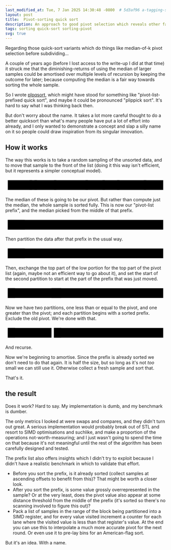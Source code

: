 ```yaml
---
last_modified_at: Tue, 7 Jan 2025 14:30:48 -0800  # 5d3af96 a-tagging-system
layout: post
title:  Pivot-sorting quick sort
description: An approach to good pivot selection which reveals other fast-path cases as it goes.
tags: sorting quick-sort sorting-pivot
svg: true
---
```

Regarding those quick-sort variants which do things like median-of-k pivot
selection before subdividing...

A couple of years ago (before I lost access to the write-up I did at that time)
it struck me that the diminishing-returns of using the median of larger samples
could be amortised over multiple levels of recursion by keeping the outcome for
later; because computing the median is a fair way towards sorting the whole
sample.

So I wrote [plpqsort][], which might have stood for something like
"pivot-list-prefixed quick sort", and maybe it could be pronounced "plippick
sort".  It's hard to say what I was thinking back then.

But don't worry about the name.  It takes a lot more careful thought to do a
better quicksort than what's many people have put a lot of effort into already,
and I only wanted to demonstrate a concept and slap a silly name on it so
people could draw inspiration from its singular innovation.

## How it works

The way this works is to take a random sampling of the unsorted data, and to
move that sample to the front of the list (doing it this way isn't efficient,
but it represents a simpler conceptual model).

<svg width="100%" height="60" viewbox="0 0 660 60">
  <defs>
    {% for v in (0..15) %} <path id="value{{v}}" width="10" height="40"  d="M5 {{v | times:-2 | plus: 44}} V50" stroke-width="6" /> {% endfor %}
    <rect class="tint1 tintbox" id="element" width="10" height="40" y="10" />
    <rect class="tint2 tintbox" id="pivot" width="10" height="40" y="10" />
  </defs>
  <rect id="array" width="640" height="40" y="10" x="10" />
  {% assign array="11 1 7 6 7 9 1 1 5 7 0 2 8 2 8 4 4 7 15 0 13 8 11 6 14 12 0 4 4 8 8 3 12 9 0 5 8 5 4 3 2 14 8 15 7 14 15 13 5 14 3 11 11 3 1 0 2 15 0 11 1 14 4 8" | split: " " %}
  <use x="100" href="#element" />
  <use x="120" href="#element" />
  <use x="200" href="#element" />
  <use x="330" href="#element" />
  <use x="400" href="#element" />
  <use x="460" href="#element" />
  <use x="570" href="#element" />
  {% for e in array %}<use x="{{ forloop.index0 | times:10 | plus: 10 }}" href="#value{{e}}" />{% endfor %}
  </g>
</svg>

The median of these is going to be our pivot.  But rather than compute just the
median, the whole sample is sorted fully.  This is now our "pivot-list prefix",
and the median picked from the middle of that prefix.

<svg width="100%" height="60" viewbox="0 0 660 60">
  <use href="#array" />
  {% assign array="0 2 2 3 7 12 14 1 5 11 0 1 8 2 8 4 4 7 15 7 13 8 11 6 14 12 0 4 4 8 8 3 6 9 0 5 8 5 4 7 2 14 8 15 7 9 15 13 5 14 3 11 11 3 1 0 1 15 0 11 1 14 4 8" | split: " " %}
  <use x="10" href="#element" /> <use x="10" href="#value0" />
  <use x="20" href="#element" /> <use x="20" href="#value2" />
  <use x="30" href="#element" /> <use x="30" href="#value2" />
  <use x="40" href="#pivot"   /> <use x="40" href="#value3" />
  <use x="50" href="#element" /> <use x="50" href="#value7" />
  <use x="60" href="#element" /> <use x="60" href="#value12" />
  <use x="70" href="#element" /> <use x="70" href="#value14" />
  {% for e in array %}<use x="{{ forloop.index0 | times:10 | plus: 10 }}" href="#value{{e}}" />{% endfor %}
  <use href="#unsorted" />
</svg>

Then partition the data after that prefix in the usual way.

<svg width="100%" height="60" viewbox="0 0 660 60">
  <use href="#array" />
  <use x="10" href="#element" /> <use x="10" href="#value0" />
  <use x="20" href="#element" /> <use x="20" href="#value2" />
  <use x="30" href="#element" /> <use x="30" href="#value2" />
  <use x="40" href="#pivot"   /> <use x="40" href="#value3" />
  <use x="50" href="#element" /> <use x="50" href="#value7" />
  <use x="60" href="#element" /> <use x="60" href="#value12" />
  <use x="70" href="#element" /> <use x="70" href="#value14" />

  <g id="unsorted_lo">
  <use x="80" href="#value1" />
  <use x="90" href="#value0" />
  <use x="100" href="#value1" />
  <use x="110" href="#value2" />
  <use x="120" href="#value0" />
  <use x="130" href="#value3" />
  <use x="140" href="#value0" />
  <use x="150" href="#value2" />
  <use x="160" href="#value3" />
  <use x="170" href="#value3" />
  <use x="180" href="#value1" />
  </g>
  <use x="190" href="#value0" />
  <use x="200" href="#value1" />
  <use x="210" href="#value0" />
  <use x="220" href="#value1" />
  <path d="M230 2 V58" />
  <g id="unsorted_hi">
  <use x="230" href="#value5" />
  <use x="240" href="#value11" />
  <use x="250" href="#value8" />
  <use x="260" href="#value8" />
  <use x="270" href="#value4" />
  <use x="280" href="#value4" />
  <use x="290" href="#value7" />
  <use x="300" href="#value15" />
  <use x="310" href="#value7" />
  <use x="320" href="#value13" />
  <use x="330" href="#value8" />
  <use x="340" href="#value11" />
  <use x="350" href="#value6" />
  <use x="360" href="#value14" />
  <use x="370" href="#value12" />
  <use x="380" href="#value4" />
  <use x="390" href="#value4" />
  <use x="400" href="#value8" />
  <use x="410" href="#value8" />
  <use x="420" href="#value6" />
  <use x="430" href="#value9" />
  <use x="440" href="#value5" />
  <use x="450" href="#value8" />
  <use x="460" href="#value5" />
  <use x="470" href="#value4" />
  <use x="480" href="#value7" />
  <use x="490" href="#value14" />
  <use x="500" href="#value8" />
  <use x="510" href="#value15" />
  <use x="520" href="#value7" />
  <use x="530" href="#value9" />
  <use x="540" href="#value15" />
  <use x="550" href="#value13" />
  <use x="560" href="#value5" />
  <use x="570" href="#value14" />
  <use x="580" href="#value11" />
  <use x="590" href="#value11" />
  <use x="600" href="#value15" />
  <use x="610" href="#value11" />
  <use x="620" href="#value14" />
  <use x="630" href="#value4" />
  <use x="640" href="#value8" />
  </g>
</svg>

Then, exchange the top part of the low portion for the top part of the pivot
list (again, maybe not an efficient way to go about it), and set the start of
the second partition to start at the part of the prefix that was just moved.

<svg width="100%" height="60" viewbox="0 0 660 60">
  <use href="#array" />
  <use x="10" href="#element" /> <use x="10" href="#value0" />
  <use x="20" href="#element" /> <use x="20" href="#value2" />
  <use x="30" href="#element" /> <use x="30" href="#value2" />
  <use x="40" href="#value0" />
  <use x="50" href="#value1" />
  <use x="60" href="#value0" />
  <use x="70" href="#value1" />

  <use href="#unsorted_lo" />
  <path d="M190 2 V58" />
  <use x="190" href="#pivot"   /> <use x="190" href="#value3" />
  <use x="200" href="#element" /> <use x="200" href="#value7" />
  <use x="210" href="#element" /> <use x="210" href="#value12" />
  <use x="220" href="#element" /> <use x="220" href="#value14" />
  <use href="#unsorted_hi" />
</svg>

Now we have two partitions, one less than or equal to the pivot, and one
greater than the pivot; and each partition begins with a sorted prefix.
Exclude the old pivot.  We're done with that.

<svg width="100%" height="60" viewbox="0 0 660 60">
  <rect x="10" y="10" width="180" height="40" />
  <use x="10" href="#element" /> <use x="10" href="#value0" />
  <use x="20" href="#pivot" /> <use x="20" href="#value2" />
  <use x="30" href="#element" /> <use x="30" href="#value2" />
  <use x="40" href="#value0" />
  <use x="50" href="#value1" />
  <use x="60" href="#value0" />
  <use x="70" href="#value1" />
  <use href="#unsorted_lo" />

  <rect x="200" y="10" width="450" height="40" />
  <use x="200" href="#element" /> <use x="200" href="#value7" />
  <use x="210" href="#pivot" /> <use x="210" href="#value12" />
  <use x="220" href="#element" /> <use x="220" href="#value14" />
  <use href="#unsorted_hi" />
</svg>

And recurse.

Now we're beginning to amortise.  Since the prefix is already sorted we don't
need to do that again.  It is half the size, but so long as it's not _too_
small we can still use it.  Otherwise collect a fresh sample and sort that.

That's it.

## the result

Does it work?  Hard to say.  My implementation is dumb, and my benchmark is
dumber.

The only metrics I looked at were swaps and compares, and they didn't turn out
great.  A serious implementation would probably break out of STL and resort to
SIMD optimisations and suchlike, and make a proportion of the operations
not-worth-measuring; and I just wasn't going to spend the time on that because
it's not meaningful until the rest of the algorithm has been carefully designed
and tested.

The prefix list also offers insights which I didn't try to exploit because I
didn't have a realistic benchmark in which to validate that effort.

* Before you sort the prefix, is it already sorted (collect samples at
  ascending offsets to benefit from this)?  That might be worth a closer look.
* After you sort the prefix, is some value grossly overrepresented in the
  sample?  Or at the very least, does the pivot value also appear at some
  distance threshold from the middle of the prefix (it's sorted so there's no
  scanning involved to figure this out)?
* Pack a list of samples in the range of the block being partitioned into a
  SIMD register, and for every value visited increment a counter for each lane
  where the visited value is less than that register's value.  At the end you
  can use this to interpolate a much more accurate pivot for the next round.
  Or even use it to pre-lay bins for an American-flag sort.

But it's an idea.  With a name.

[plpqsort]: https://github.com/sh1boot/plpqsort
